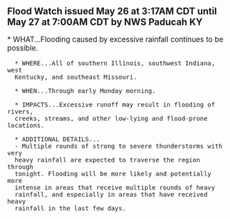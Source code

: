 <p>
   <h2>Flood Watch issued May 26 at 3:17AM CDT until May 27 at 7:00AM CDT by NWS Paducah KY</h2>
   <div style="font-size:120%">* WHAT...Flooding caused by excessive rainfall continues to be
      possible.
      
      * WHERE...All of southern Illinois, southwest Indiana, west
      Kentucky, and southeast Missouri.
      
      * WHEN...Through early Monday morning.
      
      * IMPACTS...Excessive runoff may result in flooding of rivers,
      creeks, streams, and other low-lying and flood-prone locations.
      
      * ADDITIONAL DETAILS...
      - Multiple rounds of strong to severe thunderstorms with very
      heavy rainfall are expected to traverse the region through
      tonight. Flooding will be more likely and potentially more
      intense in areas that receive multiple rounds of heavy
      rainfall, and especially in areas that have received heavy
      rainfall in the last few days.
   </div>
</p>